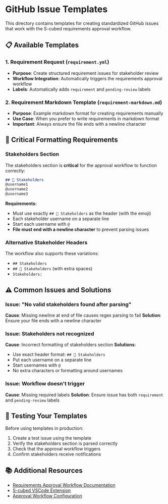 # GitHub Issue Templates

This directory contains templates for creating standardized GitHub issues that work with the S-cubed requirements approval workflow.

## 📋 Available Templates

### 1. Requirement Request (`requirement.yml`)
- **Purpose**: Create structured requirement issues for stakeholder review
- **Workflow Integration**: Automatically triggers the requirements approval workflow
- **Labels**: Automatically adds `requirement` and `pending-review` labels

### 2. Requirement Markdown Template (`requirement-markdown.md`)
- **Purpose**: Example markdown format for creating requirements manually
- **Use Case**: When you prefer to write requirements in markdown format
- **Important**: Always ensure the file ends with a newline character

## 🔧 Critical Formatting Requirements

### Stakeholders Section
The stakeholders section is **critical** for the approval workflow to function correctly:

```markdown
## 👥 Stakeholders
@username1
@username2
@username3
```

**Requirements:**
- Must use exactly `## 👥 Stakeholders` as the header (with the emoji)
- Each stakeholder username on a separate line
- Start each username with `@`
- **File must end with a newline character** to prevent parsing issues

### Alternative Stakeholder Headers
The workflow also supports these variations:
- `## Stakeholders`
- `## 👥 Stakeholders` (with extra spaces)
- `Stakeholders:`

## ⚠️ Common Issues and Solutions

### Issue: "No valid stakeholders found after parsing"
**Cause**: Missing newline at end of file causes regex parsing to fail
**Solution**: Ensure your file ends with a newline character

### Issue: Stakeholders not recognized
**Cause**: Incorrect formatting of stakeholders section
**Solutions**:
- Use exact header format: `## 👥 Stakeholders`
- Put each username on a separate line
- Start usernames with `@`
- No extra characters or formatting around usernames

### Issue: Workflow doesn't trigger
**Cause**: Missing required labels
**Solution**: Ensure issue has both `requirement` and `pending-review` labels

## 🧪 Testing Your Templates

Before using templates in production:

1. Create a test issue using the template
2. Verify the stakeholders section is parsed correctly
3. Check that the approval workflow triggers
4. Confirm stakeholders receive notifications

## 📚 Additional Resources

- [Requirements Approval Workflow Documentation](../../docs/GITHUB-REQUIREMENTS-WORKFLOW.md)
- [S-cubed VSCode Extension](../../vscode-extension/)
- [Approval Workflow Configuration](../workflows/requirements-approval.yml)